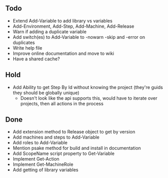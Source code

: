 Todo
----
- Extend Add-Variable to add library vs variables
- Add-Environment, Add-Step, Add-Machine, Add-Release
- Warn if adding a duplicate variable
- Add switch(es) to Add-Variable to -nowarn -skip and -error on duplicates
- Write help file
- Improve online documentation and move to wiki
- Have a shared cache?

Hold
----
- Add Ability to get Step By Id without knowing the project (they're guids they should be globally unique)
	- Doesn't look like the api supports this, would have to iterate over projects, then all actions in the process

Done
----
- Add extension method to Release object to get by version
- Add machines and steps to Add-Variable
- Add roles to Add-Variable
- Mention psake method for build and install in documentation
- Add ScopeName script property to Get-Variable
- Implement Get-Action
- Implement Get-MachineRole 
- Add getting of library variables
